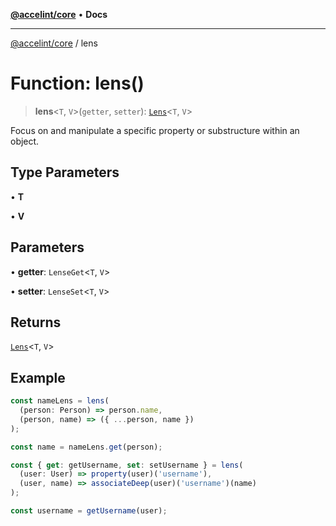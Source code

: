 [**@accelint/core**](../README.md) • **Docs**

***

[@accelint/core](../README.md) / lens

# Function: lens()

> **lens**\<`T`, `V`\>(`getter`, `setter`): [`Lens`](../type-aliases/Lens.md)\<`T`, `V`\>

Focus on and manipulate a specific property or substructure within an object.

## Type Parameters

• **T**

• **V**

## Parameters

• **getter**: `LenseGet`\<`T`, `V`\>

• **setter**: `LenseSet`\<`T`, `V`\>

## Returns

[`Lens`](../type-aliases/Lens.md)\<`T`, `V`\>

## Example

```ts
const nameLens = lens(
  (person: Person) => person.name,
  (person, name) => ({ ...person, name })
);

const name = nameLens.get(person);

const { get: getUsername, set: setUsername } = lens(
  (user: User) => property(user)('username'),
  (user, name) => associateDeep(user)('username')(name)
);

const username = getUsername(user);
```
